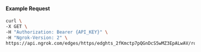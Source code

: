 <!-- Code generated for API Clients. DO NOT EDIT. -->

#### Example Request

```bash
curl \
-X GET \
-H "Authorization: Bearer {API_KEY}" \
-H "Ngrok-Version: 2" \
https://api.ngrok.com/edges/https/edghts_2fKmctp7pQGnDcS5wMZ3EpALwAV/routes/edghtsrt_2fKmcqaUXNXC8riDf9GTOMcVB7T/policy
```
